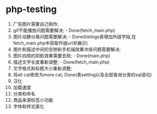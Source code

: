 # php-testing
1. 广告图片需要自己制作;
2. gif不能播放问题需要解决; - Done(fetch_main.php)
3. 图片动静分离问题需要解决; - Done(listings表增加外链字段,在fetch_main.php中获取外链url并展示)
4. 图片和描述中间的空隙和手机端效果冲突问题需要解决;
5. 图片四周的阴影效果需要去除; - Done(main.php)
6. 描述文字长度重新调整; - Done(fetch_main.php)
7. 文字格式和标题大小重新调整;
8. 将all cat修改为more cat; Done(表setting以及全部查询分类的sql语句)
9. 汉化
10. 加载速度
11. 分类和命名
12. 商品来源标签小功能
13. 字体和样式美化
